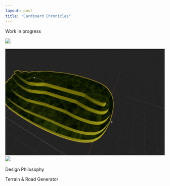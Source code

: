 ```yaml
---
layout: post
title: "Cardboard Chronicles"
---
```


Work in progress

![](/assets/media/cardboard_prototype.gif)

![](/assets/media/cardboard_terraingen.gif)
![](/assets/media/cardboard_combat.gif)

Design Philosophy

Terrain & Road Generator 